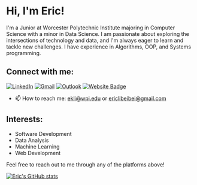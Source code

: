 # Hi, I'm Eric!

I'm a Junior at Worcester Polytechnic Institute majoring in Computer Science with a minor in Data Science. I am passionate about exploring the intersections of technology and data, and I'm always eager to learn and tackle new challenges. I have experience in Algorithms, OOP, and Systems programming.

## Connect with me:
[![LinkedIn](https://img.shields.io/badge/LinkedIn-0077B5?style=for-the-badge&logo=linkedin&logoColor=white)](https://www.linkedin.com/in/eric-li-2376a3219/)
[![Gmail](https://img.shields.io/badge/Gmail-0077B5?style=for-the-badge&logo=gmail&logoColor=white)](mailto:ericlibeibei@gmail.com)
[![Outlook](https://img.shields.io/badge/Outlook-0077B5?style=for-the-badge&logo=outlook&logoColor=white)](mailto:ekli@wpi.edu)
[![Website Badge](https://img.shields.io/badge/-ericli3.github.io-47CCCC?style=flat&logo=Google-Chrome&logoColor=white&link=https://ericli3.github.io/Personal-Site/)](https://ericli3.github.io/Personal-Site/)

- 📫 How to reach me: ekli@wpi.edu or ericlibeibei@gmail.com


## Interests:

- Software Development
- Data Analysis
- Machine Learning
- Web Development

Feel free to reach out to me through any of the platforms above!

[![Eric's GitHub stats](https://github-readme-stats.vercel.app/api?username=EricLi3&theme=radical)](https://github.com/EricLi3/github-readme-stats)
